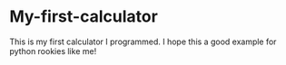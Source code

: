 # My-first-calculator
This is my first calculator I programmed. I hope this a good example for python rookies like me!

